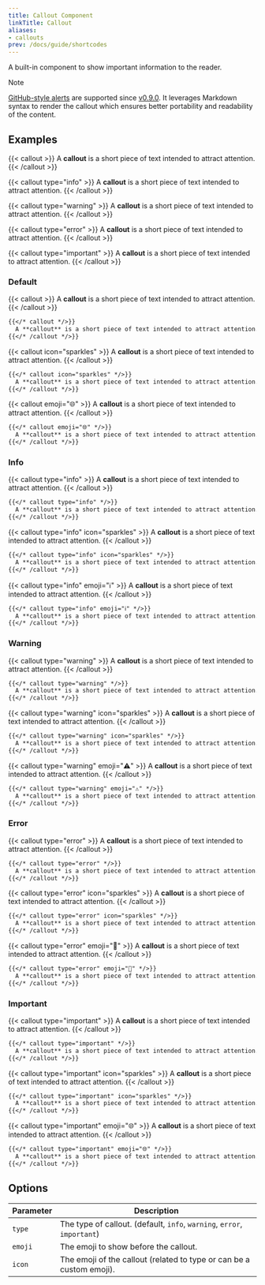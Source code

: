 ```yaml
---
title: Callout Component
linkTitle: Callout
aliases:
- callouts
prev: /docs/guide/shortcodes
---
```


A built-in component to show important information to the reader.

<!--more-->

> [!NOTE]
> [GitHub-style alerts](../../markdown#alerts) are supported since [v0.9.0](https://github.com/imfing/hextra/releases/tag/v0.9.0).
> It leverages Markdown syntax to render the callout which ensures better portability and readability of the content.

## Examples

{{< callout >}}
  A **callout** is a short piece of text intended to attract attention.
{{< /callout >}}

{{< callout type="info" >}}
  A **callout** is a short piece of text intended to attract attention.
{{< /callout >}}

{{< callout type="warning" >}}
  A **callout** is a short piece of text intended to attract attention.
{{< /callout >}}

{{< callout type="error" >}}
  A **callout** is a short piece of text intended to attract attention.
{{< /callout >}}

{{< callout type="important" >}}
  A **callout** is a short piece of text intended to attract attention.
{{< /callout >}}

### Default

{{< callout >}}
  A **callout** is a short piece of text intended to attract attention.
{{< /callout >}}

```markdown
{{</* callout */>}}
  A **callout** is a short piece of text intended to attract attention.
{{</* /callout */>}}
```

{{< callout icon="sparkles" >}}
  A **callout** is a short piece of text intended to attract attention.
{{< /callout >}}

```markdown
{{</* callout icon="sparkles" */>}}
  A **callout** is a short piece of text intended to attract attention.
{{</* /callout */>}}
```

{{< callout emoji="🌐" >}}
  A **callout** is a short piece of text intended to attract attention.
{{< /callout >}}

```markdown
{{</* callout emoji="🌐" */>}}
  A **callout** is a short piece of text intended to attract attention.
{{</* /callout */>}}
```

### Info

{{< callout type="info" >}}
  A **callout** is a short piece of text intended to attract attention.
{{< /callout >}}

```markdown
{{</* callout type="info" */>}}
  A **callout** is a short piece of text intended to attract attention.
{{</* /callout */>}}
```

{{< callout type="info" icon="sparkles" >}}
  A **callout** is a short piece of text intended to attract attention.
{{< /callout >}}

```markdown
{{</* callout type="info" icon="sparkles" */>}}
  A **callout** is a short piece of text intended to attract attention.
{{</* /callout */>}}
```

{{< callout type="info" emoji="ℹ️" >}}
  A **callout** is a short piece of text intended to attract attention.
{{< /callout >}}

```markdown
{{</* callout type="info" emoji="ℹ️" */>}}
  A **callout** is a short piece of text intended to attract attention.
{{</* /callout */>}}
```

### Warning

{{< callout type="warning" >}}
  A **callout** is a short piece of text intended to attract attention.
{{< /callout >}}

```markdown
{{</* callout type="warning" */>}}
  A **callout** is a short piece of text intended to attract attention.
{{</* /callout */>}}
```

{{< callout type="warning" icon="sparkles" >}}
  A **callout** is a short piece of text intended to attract attention.
{{< /callout >}}

```markdown
{{</* callout type="warning" icon="sparkles" */>}}
  A **callout** is a short piece of text intended to attract attention.
{{</* /callout */>}}
```

{{< callout type="warning" emoji="⚠️" >}}
  A **callout** is a short piece of text intended to attract attention.
{{< /callout >}}

```markdown
{{</* callout type="warning" emoji="⚠️" */>}}
  A **callout** is a short piece of text intended to attract attention.
{{</* /callout */>}}
```

### Error

{{< callout type="error" >}}
  A **callout** is a short piece of text intended to attract attention.
{{< /callout >}}

```markdown
{{</* callout type="error" */>}}
  A **callout** is a short piece of text intended to attract attention.
{{</* /callout */>}}
```

{{< callout type="error" icon="sparkles" >}}
  A **callout** is a short piece of text intended to attract attention.
{{< /callout >}}

```markdown
{{</* callout type="error" icon="sparkles" */>}}
  A **callout** is a short piece of text intended to attract attention.
{{</* /callout */>}}
```

{{< callout type="error" emoji="🚫" >}}
  A **callout** is a short piece of text intended to attract attention.
{{< /callout >}}

```markdown
{{</* callout type="error" emoji="🚫" */>}}
  A **callout** is a short piece of text intended to attract attention.
{{</* /callout */>}}
```

### Important

{{< callout type="important" >}}
  A **callout** is a short piece of text intended to attract attention.
{{< /callout >}}

```markdown
{{</* callout type="important" */>}}
  A **callout** is a short piece of text intended to attract attention.
{{</* /callout */>}}
```

{{< callout type="important" icon="sparkles" >}}
  A **callout** is a short piece of text intended to attract attention.
{{< /callout >}}

```markdown
{{</* callout type="important" icon="sparkles" */>}}
  A **callout** is a short piece of text intended to attract attention.
{{</* /callout */>}}
```

{{< callout type="important" emoji="🌐" >}}
  A **callout** is a short piece of text intended to attract attention.
{{< /callout >}}

```markdown
{{</* callout type="important" emoji="🌐" */>}}
  A **callout** is a short piece of text intended to attract attention.
{{</* /callout */>}}
```

## Options

| Parameter | Description                                                             |
|-----------|-------------------------------------------------------------------------|
| `type`    | The type of callout. (default, `info`, `warning`, `error`, `important`) |
| `emoji`   | The emoji to show before the callout.                                   |
| `icon`    | The emoji of the callout (related to type or can be a custom emoji).    |
